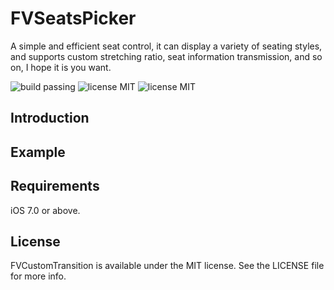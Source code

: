 # FVSeatsPicker
 A simple and efficient seat control, it can display a variety of seating styles, and supports custom stretching ratio, seat information transmission, and so on, I hope it is you want.

<img src="https://img.shields.io/badge/build-passing-orange.svg?style=flat" alt="build passing" />
<img src="https://img.shields.io/badge/license-MIT-lightgrey.svg?style=flat" alt="license MIT" />
<img src="https://img.shields.io/badge/platform-iOS-green.svg?style=flat" alt="license MIT" />


## Introduction


## Example

## Requirements

iOS 7.0 or above.

## License

FVCustomTransition is available under the MIT license. See the LICENSE file for more info.
